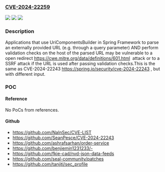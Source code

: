 ### [CVE-2024-22259](https://cve.mitre.org/cgi-bin/cvename.cgi?name=CVE-2024-22259)
![](https://img.shields.io/static/v1?label=Product&message=Spring%20Framework&color=blue)
![](https://img.shields.io/static/v1?label=Version&message=n%2Fa&color=blue)
![](https://img.shields.io/static/v1?label=Vulnerability&message=n%2Fa&color=brighgreen)

### Description

Applications that use UriComponentsBuilder in Spring Framework to parse an externally provided URL (e.g. through a query parameter) AND perform validation checks on the host of the parsed URL may be vulnerable to a  open redirect https://cwe.mitre.org/data/definitions/601.html  attack or to a SSRF attack if the URL is used after passing validation checks.This is the same as  CVE-2024-22243 https://spring.io/security/cve-2024-22243 , but with different input.

### POC

#### Reference
No PoCs from references.

#### Github
- https://github.com/NaInSec/CVE-LIST
- https://github.com/SeanPesce/CVE-2024-22243
- https://github.com/ashrafsarhan/order-service
- https://github.com/benjiemin1231233/-
- https://github.com/fkie-cad/nvd-json-data-feeds
- https://github.com/seal-community/patches
- https://github.com/tanjiti/sec_profile

